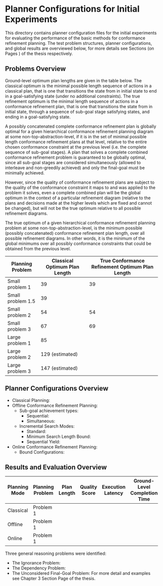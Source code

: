 # Planner Configurations for Initial Experiments

This directory contains planner configuration files for the initial experiments for evaluating the performance of the basic methods for conformance refinement planning.
The test problem structures, planner configurations, and global results are overviewed below, for more details see Sections  (on Pages ) of the thesis respectively.

## Problems Overview

Ground-level optimum plan lengths are given in the table below.
The classical optimum is the minimal possible length sequence of actions in a classical plan, that is one that transitions the state from in initial state to end in a goal-satisfying state (under no additional constraints).
The true refinement optimum is the minimal length sequence of actions in a conformance refinement plan, that is one that transitions the state from in initial state, through a sequence of sub-goal stage satisfying states, and ending in a goal-satisfying state.

A possibly concatenated complete conformance refinement plan is globally optimal for a given hierarchical conformance refinement planning diagram at some non-top-abstraction-level, if it is in the set of minimal possible length conformance refinement plans at that level, relative to the entire chosen conformance constraint at the previous level (i.e. the complete sequence of sub-goal stages).
A plan that solves a complete combined conformance refinement problem is guaranteed to be globally optimal, since all sub-goal stages are considered simultaneously (allowed to interleave and non-greedily achieved) and only the final-goal must be minimally achieved.

However, since the quality of conformance refinement plans are subject to the quality of the conformance constraint it maps to and was applied to the problem it solves, even a complete combined plan will be the global optimum in the context of a particular refinement diagram (relative to the plans and decisions made at the higher levels which are fixed and cannot be changed), but will not be the true optimum relative to all possible refinement diagrams.

The true optimum of a given hierarchical conformance refinement planning problem at some non-top-abstraction-level, is the minimum possible (possibly concatenated) conformance refinement plan length, over all possible refinement diagrams.
In other words, it is the minimum of the global minimums over all possibly conformance constraints that could be obtained from the previous level.



Planning Problem  | Classical Optimum Plan Length | True Conformance Refinement Optimum Plan Length
----------------- | ----------------------------- | -----------------------------------------------
Small problem 1   | 39                            | 39
Small problem 1.5 | 39                            | 
Small problem 2   | 54                            | 54
Small problem 3   | 67                            | 69
Large problem 1   | 85                            | 
Large problem 2   | 129 (estimated)               | 
Large problem 3   | 147 (estimated)               | 



## Planner Configurations Overview

- Classical Planning:
- Offline Conformance Refinement Planning:
    - Sub-goal achievement types:
        - Sequential:
        - Simultaneous:
    - Incremental Search Modes:
        - Standard:
        - Minimum Search Length Bound:
        - Sequential Yield:
- Online Conformance Refinement Planning:
    - Bound Configurations:

## Results and Evaluation Overview



Planning Mode | Planning Problem | Plan Length | Quality Score | Execution Latency | Ground-Level Completion Time | Time Score | Overall Grade
------------- | ---------------- | ----------- | ------------- | ----------------- | ---------------------------- | ---------- | -------------
Classical     | Problem 1        | | | | | | 
Offline       | Problem 1        | | | | | | 
Online        | Problem 1        | | | | | | 



Three general reasoning problems were identified:
- The Ignorance Problem:
- The Dependency Problem:
- The Unconsidered Final-Goal Problem:
For more detail and examples see Chapter 3 Section  Page  of the thesis.